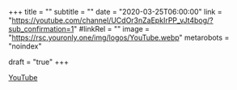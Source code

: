 +++
title = ""
subtitle = ""
date = "2020-03-25T06:00:00"
link = "https://youtube.com/channel/UCdOr3nZaEpkIrPP_vJt4bog/?sub_confirmation=1"
#linkRel = ""
image = "https://rsc.youronly.one/img/logos/YouTube.webp"
metarobots = "noindex"

draft = "true"
+++

<a href="https://youtube.com/channel/UCdOr3nZaEpkIrPP_vJt4bog/?sub_confirmation=1" rel="me noopener external nofollow" referrerpolicy="strict-origin-when-cross-origin">YouTube</a>
